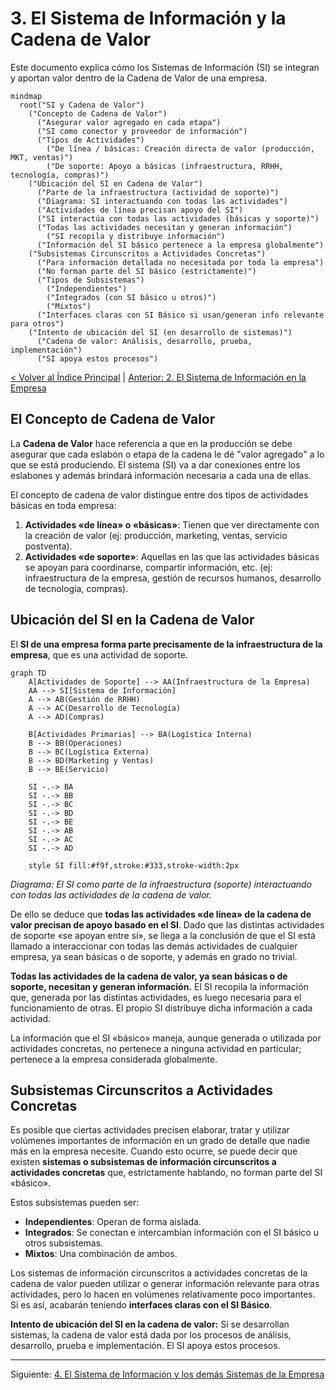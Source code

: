 # 3. El Sistema de Información y la Cadena de Valor

Este documento explica cómo los Sistemas de Información (SI) se integran y aportan valor dentro de la Cadena de Valor de una empresa.

```mermaid
mindmap
  root("SI y Cadena de Valor")
    ("Concepto de Cadena de Valor")
      ("Asegurar valor agregado en cada etapa")
      ("SI como conector y proveedor de información")
      ("Tipos de Actividades")
        ("De línea / básicas: Creación directa de valor (producción, MKT, ventas)")
        ("De soporte: Apoyo a básicas (infraestructura, RRHH, tecnología, compras)")
    ("Ubicación del SI en Cadena de Valor")
      ("Parte de la infraestructura (actividad de soporte)")
      ("Diagrama: SI interactuando con todas las actividades")
      ("Actividades de línea precisan apoyo del SI")
      ("SI interactúa con todas las actividades (básicas y soporte)")
      ("Todas las actividades necesitan y generan información")
        ("SI recopila y distribuye información")
      ("Información del SI básico pertenece a la empresa globalmente")
    ("Subsistemas Circunscritos a Actividades Concretas")
      ("Para información detallada no necesitada por toda la empresa")
      ("No forman parte del SI básico (estrictamente)")
      ("Tipos de Subsistemas")
        ("Independientes")
        ("Integrados (con SI básico u otros)")
        ("Mixtos")
      ("Interfaces claras con SI Básico si usan/generan info relevante para otros")
    ("Intento de ubicación del SI (en desarrollo de sistemas)")
      ("Cadena de valor: Análisis, desarrollo, prueba, implementación")
      ("SI apoya estos procesos")
```

[< Volver al Índice Principal](./00_Indice_SI_TI.md) | [Anterior: 2. El Sistema de Información en la Empresa](./02_Sistema_Informacion_Empresa.md)

## El Concepto de Cadena de Valor

La **Cadena de Valor** hace referencia a que en la producción se debe asegurar que cada eslabón o etapa de la cadena le dé "valor agregado" a lo que se está produciendo. El sistema (SI) va a dar conexiones entre los eslabones y además brindará información necesaria a cada una de ellas.

El concepto de cadena de valor distingue entre dos tipos de actividades básicas en toda empresa:

1.  **Actividades «de línea» o «básicas»**: Tienen que ver directamente con la creación de valor (ej: producción, marketing, ventas, servicio postventa).
2.  **Actividades «de soporte»**: Aquellas en las que las actividades básicas se apoyan para coordinarse, compartir información, etc. (ej: infraestructura de la empresa, gestión de recursos humanos, desarrollo de tecnología, compras).

## Ubicación del SI en la Cadena de Valor

El **SI de una empresa forma parte precisamente de la infraestructura de la empresa**, que es una actividad de soporte.

```mermaid
graph TD
    A[Actividades de Soporte] --> AA(Infraestructura de la Empresa)
    AA --> SI[Sistema de Información]
    A --> AB(Gestión de RRHH)
    A --> AC(Desarrollo de Tecnología)
    A --> AD(Compras)

    B[Actividades Primarias] --> BA(Logística Interna)
    B --> BB(Operaciones)
    B --> BC(Logística Externa)
    B --> BD(Marketing y Ventas)
    B --> BE(Servicio)

    SI -.-> BA
    SI -.-> BB
    SI -.-> BC
    SI -.-> BD
    SI -.-> BE
    SI -.-> AB
    SI -.-> AC
    SI -.-> AD

    style SI fill:#f9f,stroke:#333,stroke-width:2px
```
*Diagrama: El SI como parte de la infraestructura (soporte) interactuando con todas las actividades de la cadena de valor.*

De ello se deduce que **todas las actividades «de línea» de la cadena de valor precisan de apoyo basado en el SI**. Dado que las distintas actividades de soporte «se apoyan entre sí», se llega a la conclusión de que el SI está llamado a interaccionar con todas las demás actividades de cualquier empresa, ya sean básicas o de soporte, y además en grado no trivial.

**Todas las actividades de la cadena de valor, ya sean básicas o de soporte, necesitan y generan información.** El SI recopila la información que, generada por las distintas actividades, es luego necesaria para el funcionamiento de otras. El propio SI distribuye dicha información a cada actividad.

La información que el SI «básico» maneja, aunque generada o utilizada por actividades concretas, no pertenece a ninguna actividad en particular; pertenece a la empresa considerada globalmente.

## Subsistemas Circunscritos a Actividades Concretas

Es posible que ciertas actividades precisen elaborar, tratar y utilizar volúmenes importantes de información en un grado de detalle que nadie más en la empresa necesite. Cuando esto ocurre, se puede decir que existen **sistemas o subsistemas de información circunscritos a actividades concretas** que, estrictamente hablando, no forman parte del SI «básico».

Estos subsistemas pueden ser:
*   **Independientes**: Operan de forma aislada.
*   **Integrados**: Se conectan e intercambian información con el SI básico u otros subsistemas.
*   **Mixtos**: Una combinación de ambos.

Los sistemas de información circunscritos a actividades concretas de la cadena de valor pueden utilizar o generar información relevante para otras actividades, pero lo hacen en volúmenes relativamente poco importantes. Si es así, acabarán teniendo **interfaces claras con el SI Básico**.

**Intento de ubicación del SI en la cadena de valor:** Si se desarrollan sistemas, la cadena de valor está dada por los procesos de análisis, desarrollo, prueba e implementación. El SI apoya estos procesos.

---

Siguiente: [4. El Sistema de Información y los demás Sistemas de la Empresa](./04_SI_Otros_Sistemas_Empresa.md) 